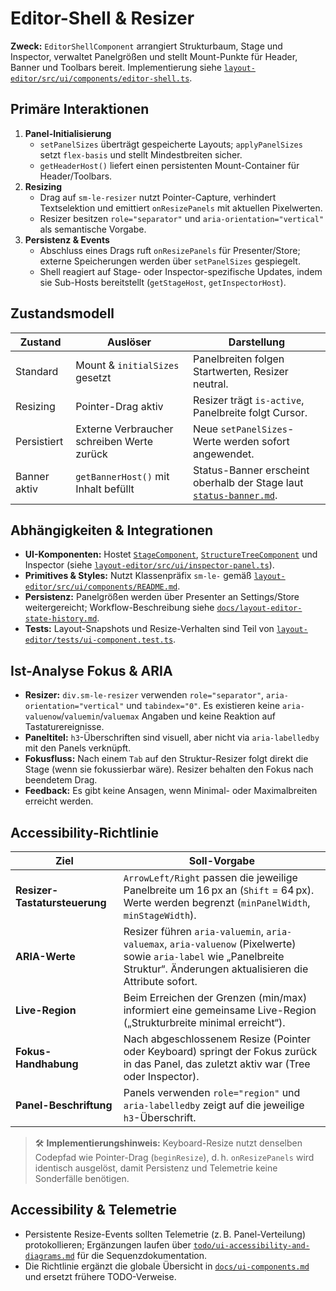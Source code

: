 # Editor-Shell & Resizer

**Zweck:** `EditorShellComponent` arrangiert Strukturbaum, Stage und Inspector, verwaltet Panelgrößen und stellt Mount-Punkte für Header, Banner und Toolbars bereit. Implementierung siehe [`layout-editor/src/ui/components/editor-shell.ts`](../../layout-editor/src/ui/components/editor-shell.ts).

## Primäre Interaktionen

1. **Panel-Initialisierung**
   - `setPanelSizes` überträgt gespeicherte Layouts; `applyPanelSizes` setzt `flex-basis` und stellt Mindestbreiten sicher.
   - `getHeaderHost()` liefert einen persistenten Mount-Container für Header/Toolbars.
2. **Resizing**
   - Drag auf `sm-le-resizer` nutzt Pointer-Capture, verhindert Textselektion und emittiert `onResizePanels` mit aktuellen Pixelwerten.
   - Resizer besitzen `role="separator"` und `aria-orientation="vertical"` als semantische Vorgabe.
3. **Persistenz & Events**
   - Abschluss eines Drags ruft `onResizePanels` für Presenter/Store; externe Speicherungen werden über `setPanelSizes` gespiegelt.
   - Shell reagiert auf Stage- oder Inspector-spezifische Updates, indem sie Sub-Hosts bereitstellt (`getStageHost`, `getInspectorHost`).

## Zustandsmodell

| Zustand | Auslöser | Darstellung |
| --- | --- | --- |
| Standard | Mount & `initialSizes` gesetzt | Panelbreiten folgen Startwerten, Resizer neutral. |
| Resizing | Pointer-Drag aktiv | Resizer trägt `is-active`, Panelbreite folgt Cursor. |
| Persistiert | Externe Verbraucher schreiben Werte zurück | Neue `setPanelSizes`-Werte werden sofort angewendet. |
| Banner aktiv | `getBannerHost()` mit Inhalt befüllt | Status-Banner erscheint oberhalb der Stage laut [`status-banner.md`](status-banner.md). |

## Abhängigkeiten & Integrationen

- **UI-Komponenten:** Hostet [`StageComponent`](stage.md), [`StructureTreeComponent`](structure-tree.md) und Inspector (siehe [`layout-editor/src/ui/inspector-panel.ts`](../../layout-editor/src/ui/inspector-panel.ts)).
- **Primitives & Styles:** Nutzt Klassenpräfix `sm-le-` gemäß [`layout-editor/src/ui/components/README.md`](../../layout-editor/src/ui/components/README.md#konventionen).
- **Persistenz:** Panelgrößen werden über Presenter an Settings/Store weitergereicht; Workflow-Beschreibung siehe [`docs/layout-editor-state-history.md`](../layout-editor-state-history.md#editor-shell-panelpersistenz).
- **Tests:** Layout-Snapshots und Resize-Verhalten sind Teil von [`layout-editor/tests/ui-component.test.ts`](../../layout-editor/tests/ui-component.test.ts).

## Ist-Analyse Fokus & ARIA

- **Resizer:** `div.sm-le-resizer` verwenden `role="separator"`, `aria-orientation="vertical"` und `tabindex="0"`. Es existieren keine `aria-valuenow`/`valuemin`/`valuemax` Angaben und keine Reaktion auf Tastaturereignisse.
- **Paneltitel:** `h3`-Überschriften sind visuell, aber nicht via `aria-labelledby` mit den Panels verknüpft.
- **Fokusfluss:** Nach einem `Tab` auf den Struktur-Resizer folgt direkt die Stage (wenn sie fokussierbar wäre). Resizer behalten den Fokus nach beendetem Drag.
- **Feedback:** Es gibt keine Ansagen, wenn Minimal- oder Maximalbreiten erreicht werden.

## Accessibility-Richtlinie

| Ziel | Soll-Vorgabe |
| --- | --- |
| **Resizer-Tastatursteuerung** | `ArrowLeft/Right` passen die jeweilige Panelbreite um 16 px an (`Shift` = 64 px). Werte werden begrenzt (`minPanelWidth`, `minStageWidth`). |
| **ARIA-Werte** | Resizer führen `aria-valuemin`, `aria-valuemax`, `aria-valuenow` (Pixelwerte) sowie `aria-label` wie „Panelbreite Struktur“. Änderungen aktualisieren die Attribute sofort. |
| **Live-Region** | Beim Erreichen der Grenzen (min/max) informiert eine gemeinsame Live-Region („Strukturbreite minimal erreicht“). |
| **Fokus-Handhabung** | Nach abgeschlossenem Resize (Pointer oder Keyboard) springt der Fokus zurück in das Panel, das zuletzt aktiv war (Tree oder Inspector). |
| **Panel-Beschriftung** | Panels verwenden `role="region"` und `aria-labelledby` zeigt auf die jeweilige `h3`-Überschrift. |

> 🛠️ **Implementierungshinweis:** Keyboard-Resize nutzt denselben Codepfad wie Pointer-Drag (`beginResize`), d. h. `onResizePanels` wird identisch ausgelöst, damit Persistenz und Telemetrie keine Sonderfälle benötigen.

## Accessibility & Telemetrie

- Persistente Resize-Events sollten Telemetrie (z. B. Panel-Verteilung) protokollieren; Ergänzungen laufen über [`todo/ui-accessibility-and-diagrams.md`](../../todo/ui-accessibility-and-diagrams.md) für die Sequenzdokumentation.
- Die Richtlinie ergänzt die globale Übersicht in [`docs/ui-components.md`](../ui-components.md#accessibility-richtlinie-stage-tree-shell) und ersetzt frühere TODO-Verweise.
